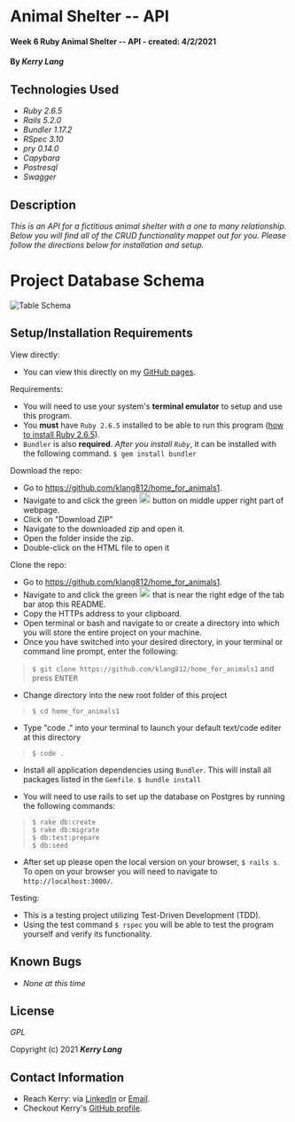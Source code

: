 # Animal Shelter -- API

#### Week 6 Ruby Animal Shelter -- API - created:  4/2/2021

#### By _**Kerry Lang**_

## Technologies Used

* _Ruby 2.6.5_
* _Rails 5.2.0_
* _Bundler 1.17.2_
* _RSpec 3.10_
* _pry 0.14.0_
* _Capybara_
* _Postresql_
* _Swagger_


## Description
_This is an API for a fictitious animal shelter with a one to many relationship.  Below you will find all of the CRUD functionality mappet out for you.  Please follow the directions below for installation and setup._

# Project Database Schema

![Table Schema](/public/img/specialty_store_schema.png)

## Setup/Installation Requirements

View directly:
* You can view this directly on my <a href="https://github.com/klang812/home_for_animals1" target="_blank">GitHub pages</a>.

Requirements:
* You will need to use your system's **terminal emulator** to setup and use this program.
* You **must** have `Ruby 2.6.5` installed to be able to run this program ([how to install Ruby 2.6.5](https://www.learnhowtoprogram.com/ruby-and-rails/getting-started-with-ruby/installing-ruby)).
* `Bundler` is also **required**. *After you install `Ruby`*, it can be installed with the following command.
  `$ gem install bundler`

Download the repo:
* Go to https://github.com/klang812/home_for_animals1.
* Navigate to and click the green <img src="code.PNG" alt="code" height="20"> button on middle upper right part of webpage.
* Click on "Download ZIP"
* Navigate to the downloaded zip and open it.
* Open the folder inside the zip.
* Double-click on the HTML file to open it 

Clone the repo:
* Go to https://github.com/klang812/home_for_animals1.
* Navigate to and click the green <img src="code.PNG" alt="code" height="20"> that is near the right edge of the tab bar atop this README.
* Copy the HTTPs address to your clipboard.
* Open terminal or bash and navigate to or create a directory into which you will store the entire project on your machine.
* Once you have switched into your desired directory, in your terminal or command line prompt, enter the following:
> `$ git clone https://github.com/klang812/home_for_animals1` and press <kbd>ENTER</kdb>
* Change directory into the new root folder of this project
> `$ cd home_for_animals1`
* Type "code ." into your terminal to launch your default text/code editer at this directory
> `$ code .`
* Install all application dependencies using `Bundler`.  This will install all packages listed in the `Gemfile`.
  `$ bundle install`

* You will need to use rails to set up the database on Postgres by running the following commands:
> `$ rake db:create`<br>
> `$ rake db:migrate`<br>
> `$ db:test:prepare`<br>
> `$ db:seed`

* After set up please open the local version on your browser, `$ rails s`.  To open on your browser you will need to navigate to `http://localhost:3000/`.

Testing:
* This is a testing project utilizing Test-Driven Development (TDD).
* Using the test command `$ rspec` you will be able to test the program yourself and verify its functionality.

## Known Bugs

* _None at this time_


## License
_GPL_

Copyright (c) 2021 **_Kerry Lang_**

## Contact Information
* Reach Kerry: via <a href="https://www.linkedin.com/in/klang812/" target="_blank">LinkedIn</a> or <a href="mailto:klang812@gmail.com" target="_blank">Email</a>.<br>
* Checkout Kerry's <a href="https://github.com/klang812" target="_blank">GitHub profile</a>.</li>
